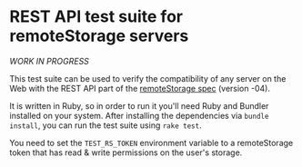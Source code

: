 # REST API test suite for remoteStorage servers

*WORK IN PROGRESS*

This test suite can be used to verify the compatibility of any server on the
Web with the REST API part of the [remoteStorage
spec](http://tools.ietf.org/html/draft-dejong-remotestorage-04) (version -04).

It is written in Ruby, so in order to run it you'll need Ruby and Bundler
installed on your system. After installing the dependencies via `bundle
install`, you can run the test suite using `rake test`.

You need to set the `TEST_RS_TOKEN` environment variable to a remoteStorage
token that has read & write permissions on the user's storage.
